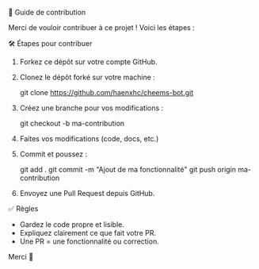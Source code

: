 
🤝 Guide de contribution

Merci de vouloir contribuer à ce projet ! Voici les étapes :

🛠️ Étapes pour contribuer

1. Forkez ce dépôt sur votre compte GitHub.
2. Clonez le dépôt forké sur votre machine :
   
   git clone https://github.com/haenxhc/cheems-bot.git
   
3. Créez une branche pour vos modifications :
   
   git checkout -b ma-contribution
   
4. Faites vos modifications (code, docs, etc.)
5. Commit et poussez :
   
   git add .
   git commit -m "Ajout de ma fonctionnalité"
   git push origin ma-contribution
   
6. Envoyez une Pull Request depuis GitHub.

✅ Règles

- Gardez le code propre et lisible.
- Expliquez clairement ce que fait votre PR.
- Une PR = une fonctionnalité ou correction.

Merci 🙏
